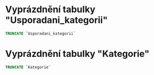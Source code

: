 # 
``` SQL

```
# Vyprázdnění tabulky "Usporadani_kategorii"
``` SQL
TRUNCATE `Usporadani_kategorii`
```
# Vyprázdnění tabulky "Kategorie"
``` SQL
TRUNCATE `Kategorie`
```
